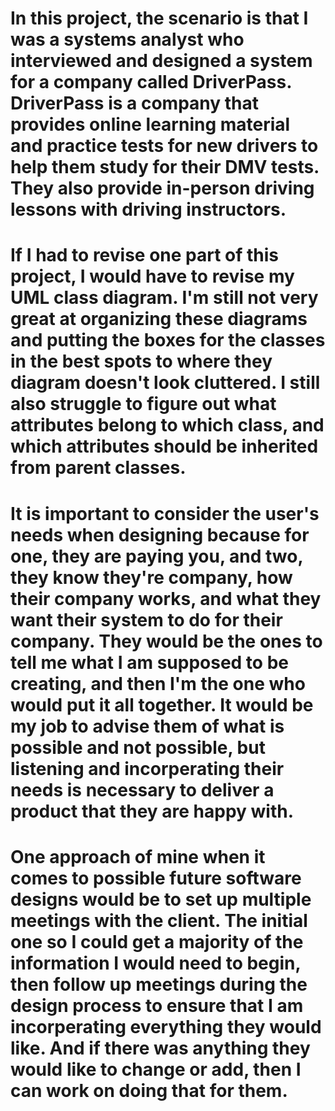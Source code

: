 # In this project, the scenario is that I was a systems analyst who interviewed and designed a system for a company called DriverPass. DriverPass is a company that provides online learning material and practice tests for new drivers to help them study for their DMV tests. They also provide in-person driving lessons with driving instructors.
# If I had to revise one part of this project, I would have to revise my UML class diagram. I'm still not very great at organizing these diagrams and putting the boxes for the classes in the best spots to where they diagram doesn't look cluttered. I still also struggle to figure out what attributes belong to which class, and which attributes should be inherited from parent classes.
# It is important to consider the user's needs when designing because for one, they are paying you, and two, they know they're company, how their company works, and what they want their system to do for their company. They would be the ones to tell me what I am supposed to be creating, and then I'm the one who would put it all together. It would be my job to advise them of what is possible and not possible, but listening and incorperating their needs is necessary to deliver a product that they are happy with.
# One approach of mine when it comes to possible future software designs would be to set up multiple meetings with the client. The initial one so I could get a majority of the information I would need to begin, then follow up meetings during the design process to ensure that I am incorperating everything they would like. And if there was anything they would like to change or add, then I can work on doing that for them.

